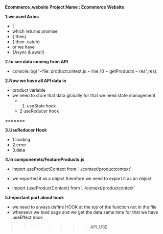 
**Ecommerce_website**
**Project Name : Ecommerce Website**

**1.we used Axios**
   - |
   -  which returns promise
   - {.then} 
   - {.then .catch}
   - or we have 
   - {Async & await}

**2.to see data coming from API**
   - console.log("~file: productcontext.js ~ line 10 ~ getProducts ~ res",res); 
 


 **2.Now we have all API data in**
   - product variable
   - we need to store that data globally for that we   need state management
      - 1. useState hook     
      - 2  useReducer hook
 

=======

**3.UseReducer Hook**
   - 1.loading
   - 2.error
   - 3.data



**4.In componenets/FeatureProducts.js**

   - import  useProductContext  from '../context/productcontext'

   - we exported it as a object therefore we need to export it as an object

   - import  {useProductContext}  from '../context/productcontext'


**5.Important part about hook**
   - we need to always define HOOK at the top of the function not in the file 
   - wheneevr we load page and we get the data same time for that we have useEffect hook
>>>>>>> API_USE
